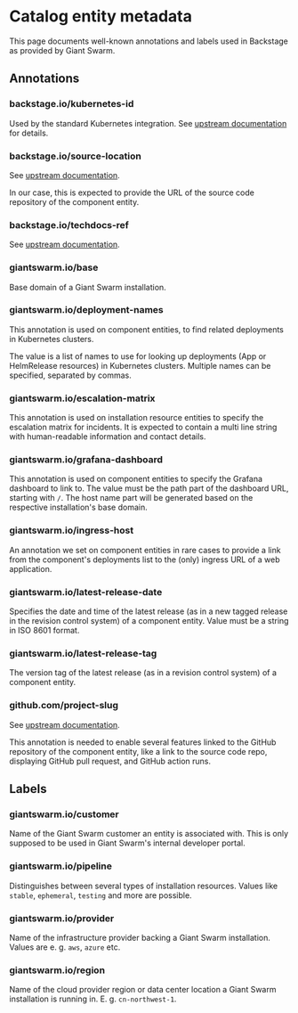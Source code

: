 # Catalog entity metadata

This page documents well-known annotations and labels used in Backstage as provided by Giant Swarm.

## Annotations

### backstage.io/kubernetes-id

Used by the standard Kubernetes integration. See [upstream documentation](https://backstage.io/docs/features/kubernetes/configuration/#common-backstageiokubernetes-id-label) for details.

### backstage.io/source-location

See [upstream documentation](https://backstage.io/docs/features/software-catalog/well-known-annotations/#backstageiosource-location).

In our case, this is expected to provide the URL of the source code repository of the component entity.

### backstage.io/techdocs-ref

See [upstream documentation](https://backstage.io/docs/features/software-catalog/well-known-annotations/#backstageiotechdocs-ref).

### giantswarm.io/base

Base domain of a Giant Swarm installation.

### giantswarm.io/deployment-names

This annotation is used on component entities, to find related deployments in Kubernetes clusters.

The value is a list of names to use for looking up deployments (App or HelmRelease resources) in Kubernetes clusters. Multiple names can be specified, separated by commas.

### giantswarm.io/escalation-matrix

This annotation is used on installation resource entities to specify the escalation matrix for incidents. It is expected to contain a multi line string with human-readable information and contact details.

### giantswarm.io/grafana-dashboard

This annotation is used on component entities to specify the Grafana dashboard to link to. The value must be the path part of the dashboard URL, starting with `/`. The host name part will be generated based on the respective installation's base domain.

### giantswarm.io/ingress-host

An annotation we set on component entities in rare cases to provide a link from the component's deployments list to the (only) ingress URL of a web application.

### giantswarm.io/latest-release-date

Specifies the date and time of the latest release (as in a new tagged release in the revision control system) of a component entity. Value must be a string in ISO 8601 format.

### giantswarm.io/latest-release-tag

The version tag of the latest release (as in a revision control system) of a component entity.

### github.com/project-slug

See [upstream documentation](https://backstage.io/docs/features/software-catalog/well-known-annotations/#githubcomproject-slug).

This annotation is needed to enable several features linked to the GitHub repository of the component entity, like a link to the source code repo, displaying GitHub pull request, and GitHub action runs.

## Labels

### giantswarm.io/customer

Name of the Giant Swarm customer an entity is associated with. This is only supposed to be used in Giant Swarm's internal developer portal.

### giantswarm.io/pipeline

Distinguishes between several types of installation resources. Values like `stable`, `ephemeral`, `testing` and more are possible.

### giantswarm.io/provider

Name of the infrastructure provider backing a Giant Swarm installation. Values are e. g. `aws`, `azure` etc.

### giantswarm.io/region

Name of the cloud provider region or data center location a Giant Swarm installation is running in. E. g. `cn-northwest-1`.
